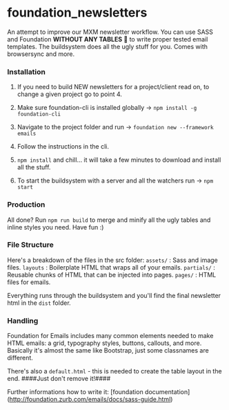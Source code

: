 # foundation_newsletters
An attempt to improve our MXM newsletter workflow. You can use SASS and Foundation **WITHOUT ANY TABLES** :raised_hands: to write proper tested email templates.
The buildsystem does all the ugly stuff for you. Comes with browsersync and more.

### Installation
1. If you need to build NEW newsletters for a project/client read on, to change a given project go to point 4.

2. Make sure foundation-cli is installed globally -> `npm install -g foundation-cli`

3. Navigate to the project folder and run -> `foundation new --framework emails`

4. Follow the instructions in the cli.

4. `npm install` and chill... it will take a few minutes to download and install all the stuff.

5.  To start the buildsystem with a server and all the watchers run -> `npm start`

### Production

All done? Run `npm run build` to merge and minify all the ugly tables and inline styles you need. Have fun :)

### File Structure

Here's a breakdown of the files in the src folder:
`assets/` 	: Sass and image files.
`layouts`		: Boilerplate HTML that wraps all of your emails.
`partials/` : Reusable chunks of HTML that can be injected into pages.
`pages/` 		: HTML files for emails.

Everything runs through the buildsystem and you'll find the final newsletter html in the `dist` folder.

### Handling
Foundation for Emails includes many common elements needed to make HTML emails: a grid, typography styles, buttons, callouts, and more.
Basically it's almost the same like Bootstrap, just some classnames are different.

There's also a `default.html` - this is needed to create the table layout in the end. ####Just don't remove it!####

Further informations how to write it: [foundation documentation] (http://foundation.zurb.com/emails/docs/sass-guide.html)
